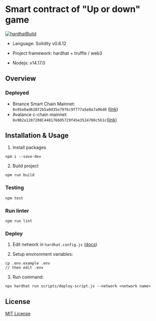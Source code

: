 # Smart contract of "Up or down" game

[![hardhatBuild](https://github.com/YAY-Games/up-or-down-contracts/actions/workflows/hardhatBuild.yaml/badge.svg)](https://github.com/YAY-Games/up-or-down-contracts/actions/workflows/hardhatBuild.yaml)

- Language: Solidity v0.6.12

- Project framework: hardhat + truffle / web3

- Nodejs: v14.17.0

## Overview

### Deployed

- Binance Smart Chain Mainnet: ```0x95e0ad62072b5a9d35e79f6c9f777a5e0a7a96d0``` ([link](https://bscscan.com/address/0x95e0ad62072b5a9d35e79f6c9f777a5e0a7a96d0))
- Avalance c-chain mainnet: ```0x9B2a1287208C448176605729f45e3524700c561c```([link](https://snowtrace.io/address/0x9B2a1287208C448176605729f45e3524700c561c#code))

## Installation & Usage

1. Install packages
```
npm i --save-dev
```

2. Build project
```
npm run build
```

### Testing

```
npm test
```

### Run linter

```
npm run lint
```

### Deploy

1. Edit network in ```hardhat.config.js``` ([docs](https://hardhat.org/config/))

2. Setup environment variables:
```
cp .env.example .env
// then edit .env
```

3. Run command:
```
npx hardhat run scripts/deploy-script.js --network <network name>
```

## License

[MIT License](./LICENSE)

